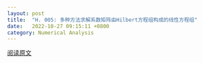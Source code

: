 ```yaml
---
layout: post
title:  "H. 005: 多种方法求解系数矩阵由Hilbert方程组构成的线性方程组"
date:   2022-10-27 09:15:11 +0800
category: Numerical Analysis
---
```

[阅读原文](http://cdn.constantine3.cn/H.%20005.pdf)
